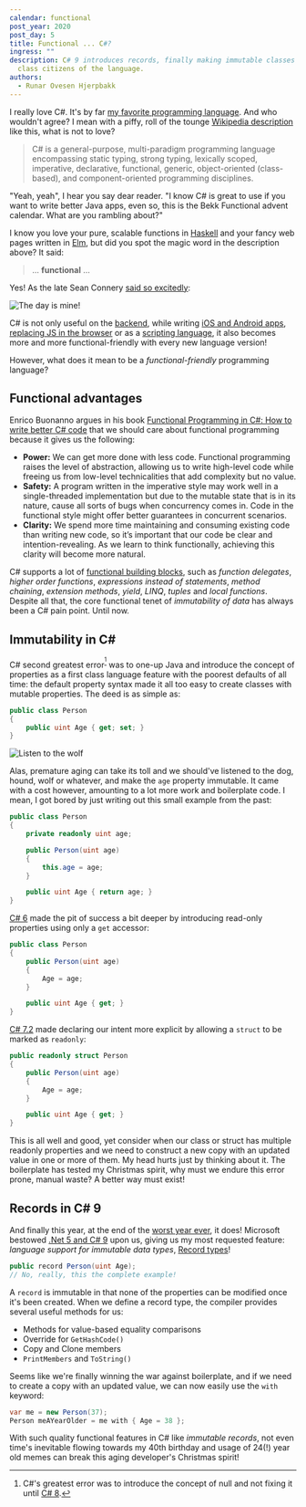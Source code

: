```yaml
---
calendar: functional
post_year: 2020
post_day: 5
title: Functional ... C#?
ingress: ""
description: C# 9 introduces records, finally making immutable classes first
  class citizens of the language.
authors:
  - Runar Ovesen Hjerpbakk
---
```

I really love C#. It's by far [my favorite programming language](https://hjerpbakk.com/tag/csharp/). And who wouldn't agree? I mean with a piffy, roll of the tounge [Wikipedia description](https://en.wikipedia.org/wiki/C_Sharp_(programming_language)) like this, what is not to love?

> C# is a general-purpose, multi-paradigm programming language encompassing static typing, strong typing, lexically scoped, imperative, declarative, functional, generic, object-oriented (class-based), and component-oriented programming disciplines.

"Yeah, yeah", I hear you say dear reader. "I know C# is great to use if you want to write better Java apps, even so, this is the Bekk Functional advent calendar. What are you rambling about?"

I know you love your pure, scalable functions in [Haskell](https://wiki.haskell.org/Functional_programming#Purity) and your fancy web pages written in [Elm](https://www.elm.christmas/2020), but did you spot the magic word in the description above? It said:

> ... **functional** ...

Yes! As the late Sean Connery [said so excitedly](https://youtu.be/hKJZ9pzDMCk):

![The day is mine!](https://hjerpbakk.com/img/christmas/the-day-is-mine.jpeg)

C# is not only useful on the [backend](https://docs.microsoft.com/en-us/aspnet/core/introduction-to-aspnet-core?view=aspnetcore-5.0), while writing [iOS and Android apps](https://docs.microsoft.com/en-us/xamarin/), [replacing JS in the browser](https://docs.microsoft.com/en-us/aspnet/core/blazor/?view=aspnetcore-5.0) or as a [scripting language](https://github.com/filipw/dotnet-script), it also becomes more and more functional-friendly with every new language version!

However, what does it mean to be a *functional-friendly* programming language?

## Functional advantages

Enrico Buonanno argues in his book [Functional Programming in C#: How to write better C# code](https://www.amazon.com/Functional-Programming-write-better-code/dp/1617293954/) that we should care about functional programming because it gives us the following:

- **Power:** We can get more done with less code. Functional programming raises the level of abstraction, allowing us to write high-level code while freeing us from low-level technicalities that add complexity but no value.
- **Safety:** A program written in the imperative style may work well in a single-threaded implementation but due to the mutable state that is in its nature, cause all sorts of bugs when concurrency comes in. Code in the functional style might offer better guarantees in concurrent scenarios.
- **Clarity:** We spend more time maintaining and consuming existing code than writing new code, so it’s important that our code be clear and intention-revealing. As we learn to think functionally, achieving this clarity will become more natural.

C# supports a lot of [functional building blocks](https://functionalprogrammingcsharp.com/functional-features-of-c-sharp), such as *function delegates*, *higher order functions*, *expressions instead of statements*, *method chaining*, *extension methods*, *yield*, *LINQ*, *tuples* and *local functions*. Despite all that, the core functional tenet of *immutability of data* has always been a C# pain point. Until now.

<h2>Immutability in C#</h2>

C# second greatest error<sup>[^error]</sup> was to one-up Java and introduce the concept of properties as a first class language feature with the poorest defaults of all time: the default property syntax made it all too easy to create classes with mutable properties. The deed is as simple as:

```csharp
public class Person
{
    public uint Age { get; set; }
}
```

![Listen to the wolf](https://hjerpbakk.com/img/christmas/the-wolf.png)

Alas, premature aging can take its toll and we should've listened to the dog, hound, wolf or whatever, and make the `age` property immutable. It came with a cost however, amounting to a lot more work and boilerplate code. I mean, I got bored by just writing out this small example from the past:

```csharp
public class Person
{
    private readonly uint age;

    public Person(uint age)
    {
        this.age = age;
    }

    public uint Age { return age; }
}
```

[C# 6](https://docs.microsoft.com/en-us/dotnet/csharp/programming-guide/classes-and-structs/properties#expression-body-definitions) made the pit of success a bit deeper by introducing read-only properties using only a `get` accessor:

```csharp
public class Person
{
    public Person(uint age)
    {
        Age = age;
    }

    public uint Age { get; }
}
```

[C# 7.2](https://docs.microsoft.com/en-us/dotnet/csharp/language-reference/builtin-types/struct#readonly-struct) made declaring our intent more explicit by allowing a `struct` to be marked as `readonly`:

```csharp
public readonly struct Person
{
    public Person(uint age)
    {
        Age = age;
    }

    public uint Age { get; }
}
```

This is all well and good, yet consider when our class or struct has multiple readonly properties and we need to construct a new copy with an updated value in one or more of them. My head hurts just by thinking about it. The boilerplate has tested my Christmas spirit, why must we endure this error prone, manual waste? A better way must exist!

## Records in C# 9

And finally this year, at the end of the [worst year ever](https://www.youtube.com/watch?v=zu3k2PJumfI), it does! Microsoft bestowed [.Net 5 and C# 9](https://docs.microsoft.com/en-us/dotnet/csharp/whats-new/csharp-9) upon us, giving us my most requested feature: *language support for immutable data types*, [Record types](https://docs.microsoft.com/en-us/dotnet/csharp/whats-new/csharp-9#record-types)!

```csharp
public record Person(uint Age);
// No, really, this the complete example!
```

A `record` is immutable in that none of the properties can be modified once it's been created. When we define a record type, the compiler provides several useful methods for us:

- Methods for value-based equality comparisons
- Override for `GetHashCode()`
- Copy and Clone members
- `PrintMembers` and `ToString()`

Seems like we're finally winning the war against boilerplate, and if we need to create a copy with an updated value, we can now easily use the `with` keyword:

```csharp
var me = new Person(37);
Person meAYearOlder = me with { Age = 38 };
```

With such quality functional features in C# like *immutable records*, not even time's inevitable flowing towards my 40th birthday and usage of 24(!) year old memes can break this aging developer's Christmas spirit!

[^error]: C#'s greatest error was to introduce the concept of null and not fixing it until [C# 8](https://docs.microsoft.com/en-us/dotnet/csharp/nullable-references).
